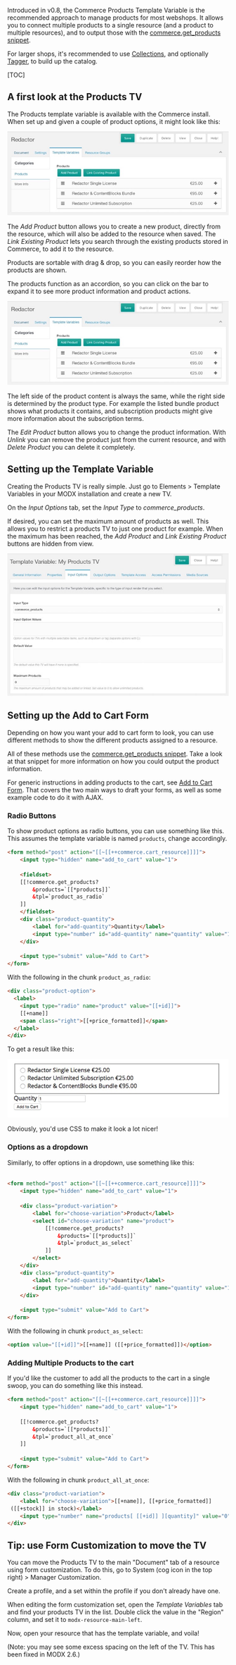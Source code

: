 Introduced in v0.8, the Commerce Products Template Variable is the recommended approach to manage products for most webshops. It allows you to connect multiple products to a single resource (and a product to multiple resources), and to output those with the [commerce.get_products snippet](../Snippets/get_products). 

For larger shops, it's recommended to use [Collections](https://modx.com/extras/package/collections), and optionally [Tagger](https://modx.com/extras/package/tagger), to build up the catalog. 

[TOC]

## A first look at the Products TV

The Products template variable is available with the Commerce install. When set up and given a couple of product options, it might look like this:

![Products TV, shown here in its collapsed form, with 3 different products added to it](../../images/products/productstv-collapsed.jpg)

The _Add Product_ button allows you to create a new product, directly from the resource, which will also be added to the resource when saved. The _Link Existing Product_ lets you search through the existing products stored in Commerce, to add it to the resource. 

Products are sortable with drag & drop, so you can easily reorder how the products are shown.

The products function as an accordion, so you can click on the bar to expand it to see more product information and product actions. 
 
![Products TV, shown here in its expanded form, showing details of two products](../../images/products/productstv-collapsed.jpg)

The left side of the product content is always the same, while the right side is determined by the product type. For example the listed bundle product shows what products it contains, and subscription products might give more information about the subscription terms.

The _Edit Product_ button allows you to change the product information. With _Unlink_ you can remove the product just from the current resource, and with _Delete Product_ you can delete it completely. 

## Setting up the Template Variable

Creating the Products TV is really simple. Just go to Elements > Template Variables in your MODX installation and create a new TV. 

On the _Input Options_ tab, set the _Input Type_ to _commerce_products_. 

If desired, you can set the maximum amount of products as well. This allows you to restrict a products TV to just one product for example. When the maximum has been reached, the _Add Product_ and _Link Existing Product_ buttons are hidden from view. 

![Creating a Products TV](../../images/products/create-productstv.jpg)

## Setting up the Add to Cart Form

Depending on how you want your add to cart form to look, you can use different methods to show the different products assigned to a resource.

All of these methods use the [commerce.get_products snippet](../Snippets/get_products). Take a look at that snippet for more information on how you could output the product information.

For generic instructions in adding products to the cart, see [Add to Cart Form](Add_to_Cart_Form). That covers the two main ways to draft your forms, as well as some example code to do it with AJAX.
 
### Radio Buttons

To show product options as radio buttons, you can use something like this. This assumes the template variable is named `products`, change accordingly.

```` html
<form method="post" action="[[~[[++commerce.cart_resource]]]]">
    <input type="hidden" name="add_to_cart" value="1">
    
    <fieldset>
    [[!commerce.get_products? 
        &products=`[[*products]]`
        &tpl=`product_as_radio`
    ]]
    </fieldset>
    <div class="product-quantity">
        <label for="add-quantity">Quantity</label>
        <input type="number" id="add-quantity" name="quantity" value="1">
    </div>
    
    <input type="submit" value="Add to Cart">
</form>
````

With the following in the chunk `product_as_radio`:

```` html
<div class="product-option">
  <label>
    <input type="radio" name="product" value="[[+id]]">
    [[+name]]
    <span class="right">[[+price_formatted]]</span>
  </label>
</div>
````

To get a result like this:

![](../../images/products/products_as_radio.jpg)

Obviously, you'd use CSS to make it look a lot nicer!

### Options as a dropdown

Similarly, to offer options in a dropdown, use something like this:

```` html

<form method="post" action="[[~[[++commerce.cart_resource]]]]">
    <input type="hidden" name="add_to_cart" value="1">
    
    <div class="product-variation">
        <label for="choose-variation">Product</label>
        <select id="choose-variation" name="product">
            [[!commerce.get_products? 
                &products=`[[*products]]`
                &tpl=`product_as_select`
            ]]
        </select>
    </div>
    <div class="product-quantity">
        <label for="add-quantity">Quantity</label>
        <input type="number" id="add-quantity" name="quantity" value="1">
    </div>
    
    <input type="submit" value="Add to Cart">
</form>
````

With the following in chunk `product_as_select`:

```` html
<option value="[[+id]]">[[+name]] ([[+price_formatted]])</option>
````

### Adding Multiple Products to the cart

If you'd like the customer to add all the products to the cart in a single swoop, you can do something like this instead.

```` html
<form method="post" action="[[~[[++commerce.cart_resource]]]]">
    <input type="hidden" name="add_to_cart" value="1">
    
    [[!commerce.get_products? 
        &products=`[[*products]]`
        &tpl=`product_all_at_once`
    ]]
    
    <input type="submit" value="Add to Cart">
</form>
````

With the following in chunk `product_all_at_once`:

```` html
<div class="product-variation">
    <label for="choose-variation">[[+name]], [[+price_formatted]]
 ([[+stock]] in stock)</label>
    <input type="number" name="products[ [[+id]] ][quantity]" value="0">
</div>
````

## Tip: use Form Customization to move the TV

You can move the Products TV to the main "Document" tab of a resource using form customization. To do this, go to System (cog icon in the top right) > Manager Customization.

Create a profile, and a set within the profile if you don't already have one. 

When editing the form customization set, open the _Template Variables_ tab and find your products TV in the list. Double click the value in the "Region" column, and set it to `modx-resource-main-left`. 

Now, open your resource that has the template variable, and voila! 

(Note: you may see some excess spacing on the left of the TV. This has been fixed in MODX 2.6.)

